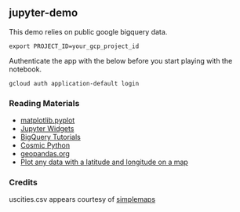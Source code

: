 ## jupyter-demo

This demo relies on public google bigquery data.

```
export PROJECT_ID=your_gcp_project_id
```

Authenticate the app with the below before you start playing with the notebook.
```
gcloud auth application-default login
```

### Reading Materials
- [matplotlib.pyplot](https://matplotlib.org/stable/api/_as_gen/matplotlib.pyplot.html?highlight=pyplot%20plot#module-matplotlib.pyplot)
- [Jupyter Widgets](https://ipywidgets.readthedocs.io/en/stable/examples/Using%20Interact.html#Basic-interact)
- [BigQuery Tutorials](https://cloud.google.com/bigquery/docs/tutorials)
- [Cosmic Python](https://www.cosmicpython.com/)
- [geopandas.org](https://geopandas.org/docs/user_guide/mapping.html)
- [Plot any data with a latitude and longitude on a map](https://towardsdatascience.com/geopandas-101-plot-any-data-with-a-latitude-and-longitude-on-a-map-98e01944b972)


### Credits
uscities.csv appears courtesy of [simplemaps](https://simplemaps.com/data/us-cities.)
